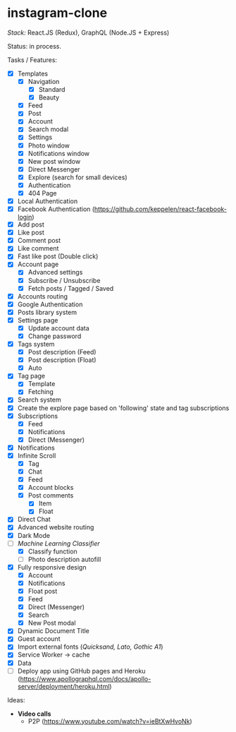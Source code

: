 # instagram-clone
_Stack:_ React.JS (Redux), GraphQL (Node.JS + Express)

Status: in process.

Tasks / Features:
- [x] Templates
  - [x] Navigation
    - [x] Standard
    - [x] Beauty
  - [x] Feed
  - [x] Post
  - [x] Account
  - [x] Search modal
  - [x] Settings
  - [x] Photo window
  - [x] Notifications window
  - [x] New post window
  - [x] Direct Messenger
  - [x] Explore (search for small devices)
  - [x] Authentication
  - [x] 404 Page
- [x] Local Authentication
- [x] Facebook Authentication (https://github.com/keppelen/react-facebook-login)
- [x] Add post
- [x] Like post
- [x] Comment post
- [x] Like comment
- [x] Fast like post (Double click)
- [x] Account page
  - [x] Advanced settings
  - [x] Subscribe / Unsubscribe
  - [x] Fetch posts / Tagged / Saved
- [x] Accounts routing
- [x] Google Authentication
- [x] Posts library system
- [x] Settings page
  - [x] Update account data
  - [x] Change password
- [x] Tags system
     - [x] Post description (Feed)
     - [x] Post description (Float)
   - [x] Auto
- [x] Tag page
  - [x] Template
  - [x] Fetching
- [x] Search system
- [x] Create the explore page based on 'following' state and tag subscriptions
- [x] Subscriptions
   - [x] Feed
   - [x] Notifications
   - [x] Direct (Messenger)
- [x] Notifications
- [x] Infinite Scroll
   - [x] Tag
   - [x] Chat
   - [x] Feed
   - [x] Account blocks
   - [x] Post comments
     - [x] Item
     - [x] Float
- [x] Direct Chat
- [x] Advanced website routing
- [x] Dark Mode
- [ ] _Machine Learning Classifier_
  - [x] Classify function
  - [ ] Photo description autofill
- [x] Fully responsive design
  - [x] Account
  - [x] Notifications
  - [x] Float post
  - [x] Feed
  - [x] Direct (Messenger)
  - [x] Search
  - [x] New Post modal
- [x] Dynamic Document Title
- [x] Guest account
- [x] Import external fonts (_Quicksand, Lato, Gothic A1_)
- [x] Service Worker -> cache
- [x] Data
- [ ] Deploy app using GitHub pages and Heroku (https://www.apollographql.com/docs/apollo-server/deployment/heroku.html)

Ideas:
- **Video calls**
  - P2P (https://www.youtube.com/watch?v=ieBtXwHvoNk)


